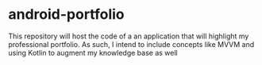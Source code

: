 # android-portfolio
This repository  will host the code of a an application that will highlight my professional portfolio. As such, I intend to include concepts like MVVM and using Kotlin to augment my knowledge base as well
